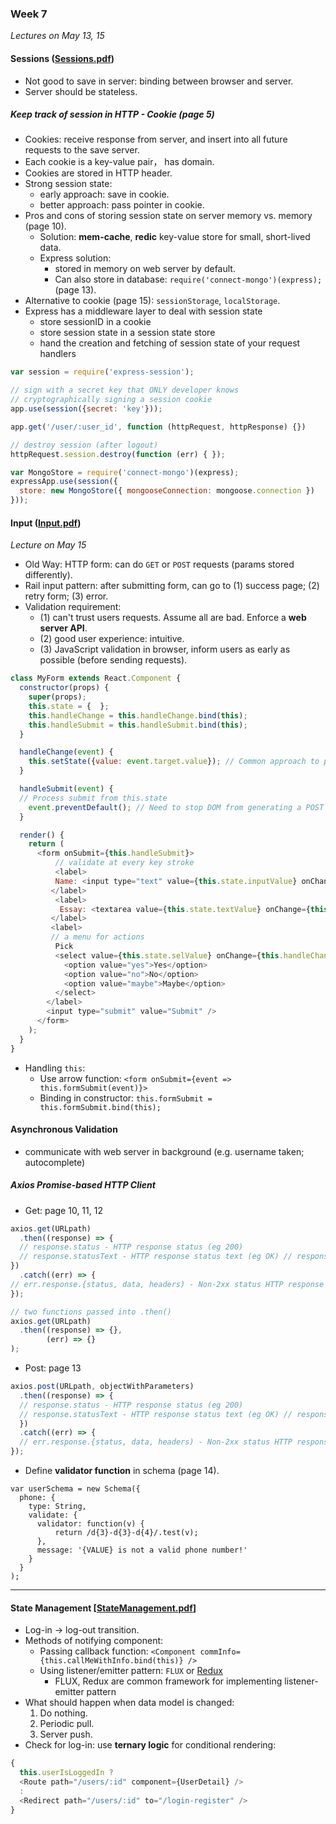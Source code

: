### Week 7
*Lectures on May 13, 15*
#### Sessions ([Sessions.pdf](Sessions.pdf))
* Not good to save in server: binding between browser and server.
* Server should be stateless.

##### Keep track of session in HTTP - Cookie (page 5)
* Cookies: receive response from server, and insert into all future requests to the save server.
* Each cookie is a key-value pair， has domain.
* Cookies are stored in HTTP header.
* Strong session state:
  - early approach: save in cookie.
  - better approach: pass pointer in cookie.
* Pros and cons of storing session state on server memory vs. memory (page 10).
  - Solution: **mem-cache**, **redic** key-value store for small, short-lived data.
  - Express solution:
    - stored in memory on web server by default.
    - Can also store in database: `require('connect-mongo')(express);` (page 13).
* Alternative to cookie (page 15): `sessionStorage`, `localStorage`.
* Express has a middleware layer to deal with session state
  - store sessionID in a cookie
  - store session state in a session state store
  - hand the creation and fetching of session state of your request handlers
  
```JavaScript
var session = require('express-session');

// sign with a secret key that ONLY developer knows
// cryptographically signing a session cookie
app.use(session({secret: 'key'}));

app.get('/user/:user_id', function (httpRequest, httpResponse) {})

// destroy session (after logout)
httpRequest.session.destroy(function (err) { });

var MongoStore = require('connect-mongo')(express);
expressApp.use(session({
  store: new MongoStore({ mongooseConnection: mongoose.connection })
}));

```

#### Input ([Input.pdf](Input.pdf))
*Lecture on May 15*
* Old Way: HTTP form: can do `GET` or `POST` requests (params stored differently).
* Rail input pattern: after submitting form, can go to (1) success page; (2) retry form; (3) error.
* Validation requirement:
  - (1) can't trust users requests. Assume all are bad. Enforce a **web server API**.
  - (2) good user experience: intuitive.
  - (3) JavaScript validation in browser, inform users as early as possible (before sending requests).

```JavaScript
class MyForm extends React.Component {
  constructor(props) {
    super(props);
    this.state = {  };
    this.handleChange = this.handleChange.bind(this);
    this.handleSubmit = this.handleSubmit.bind(this);
  }

  handleChange(event) {
    this.setState({value: event.target.value}); // Common approach to push into component state
  }

  handleSubmit(event) {
  // Process submit from this.state
    event.preventDefault(); // Need to stop DOM from generating a POST
  }

  render() {
    return (
      <form onSubmit={this.handleSubmit}>
          // validate at every key stroke
          <label>
          Name: <input type="text" value={this.state.inputValue} onChange={this.handleChangeInput} />
         </label>
          <label>
           Essay: <textarea value={this.state.textValue} onChange={this.handleChangeText} />
         </label>
         <label>
         // a menu for actions
          Pick
          <select value={this.state.selValue} onChange={this.handleChangeSelect}>
            <option value="yes">Yes</option>
            <option value="no">No</option>
            <option value="maybe">Maybe</option>
          </select>
        </label>
        <input type="submit" value="Submit" />
      </form>
    );
  }
}
```

* Handling `this`:
  - Use arrow function: `<form onSubmit={event => this.formSubmit(event)}>`
  - Binding in constructor: `this.formSubmit = this.formSubmit.bind(this);`

#### Asynchronous Validation
* communicate with web server in background (e.g. username taken; autocomplete)

##### Axios Promise-based HTTP Client
* Get: page 10, 11, 12

```JavaScript
axios.get(URLpath)
  .then((response) => {
  // response.status - HTTP response status (eg 200)
  // response.statusText - HTTP response status text (eg OK) // response.data - Response body object (JSON parsed)
})
  .catch((err) => {
// err.response.{status, data, headers) - Non-2xx status HTTP response // if !err.response - No reply, can look at err.request
});

// two functions passed into .then()
axios.get(URLpath)
  .then((response) => {},
        (err) => {}
);
```

* Post: page 13

```JavaScript
axios.post(URLpath, objectWithParameters)
  .then((response) => {
  // response.status - HTTP response status (eg 200)
  // response.statusText - HTTP response status text (eg OK) // response.data - Response body object (JSON parsed)
  })
  .catch((err) => {
  // err.response.{status, data, headers) - Non-2xx status HTTP response // if !err.response - No reply, can look at err.request
});
```

* Define **validator function** in schema (page 14).

```
var userSchema = new Schema({
  phone: {
    type: String,
    validate: {
      validator: function(v) {
          return /d{3}-d{3}-d{4}/.test(v);
      },
      message: '{VALUE} is not a valid phone number!'
    }
  }
);
```

___
#### State Management [[StateManagement.pdf](StateManagement.pdf)]
* Log-in -> log-out transition.
* Methods of notifying component:
  - Passing callback function: `<Component commInfo={this.callMeWithInfo.bind(this)} />`
  - Using listener/emitter pattern: `FLUX` or [Redux](https://redux.js.org/)
    * FLUX, Redux are common framework for implementing listener-emitter pattern
* What should happen when data model is changed:
  1. Do nothing.
  2. Periodic pull.
  3. Server push.
* Check for log-in: use **ternary logic** for conditional rendering:

```JavaScript
{
  this.userIsLoggedIn ?
  <Route path="/users/:id" component={UserDetail} />
  :
  <Redirect path="/users/:id" to="/login-register" />
}
```
